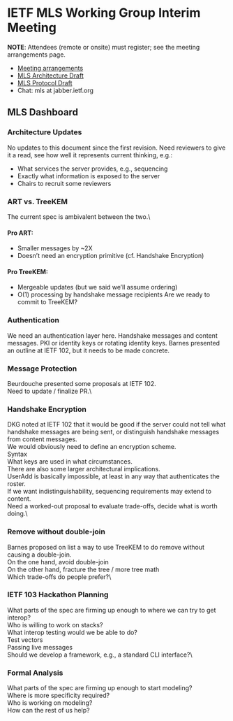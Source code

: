 # IETF MLS Working Group Interim Meeting

**NOTE**: Attendees (remote or onsite) must register; see the meeting arrangements page.

* [Meeting arrangements](https://github.com/quicwg/wg-materials/blob/master/interim-18-09/README.md)
* [MLS Architecture Draft](https://github.com/mlswg/mls-architecture)
* [MLS Protocol Draft](https://github.com/mlswg/mls-protocol)
* Chat: mls at jabber.ietf.org

## MLS Dashboard

### Architecture Updates
No updates to this document since the first revision. Need reviewers to give it a read, see how well it represents current thinking, e.g.:
* What services the server provides, e.g., sequencing
* Exactly what information is exposed to the server
* Chairs to recruit some reviewers

### ART vs. TreeKEM
The current spec is ambivalent between the two.\
#### Pro ART:
* Smaller messages by ~2X
* Doesn’t need an encryption primitive (cf. Handshake Encryption)
#### Pro TreeKEM:
* Mergeable updates (but we said we’ll assume ordering)
* O(1) processing by handshake message recipients
Are we ready to commit to TreeKEM?

### Authentication
We need an authentication layer here.
Handshake messages and content messages.
PKI or identity keys or rotating identity keys.
Barnes presented an outline at IETF 102, but it needs to be made concrete.

### Message Protection
Beurdouche presented some proposals at IETF 102.\
Need to update / finalize PR.\

### Handshake Encryption
DKG noted at IETF 102 that it would be good if the server could not tell what handshake messages are being sent, or distinguish handshake messages from content messages. \
We would obviously need to define an encryption scheme.\
Syntax\
What keys are used in what circumstances.\
There are also some larger architectural implications.\
UserAdd is basically impossible, at least in any way that authenticates the roster.\
If we want indistinguishability, sequencing requirements may extend to content.\
Need a worked-out proposal to evaluate trade-offs, decide what is worth doing.\

### Remove without double-join
Barnes proposed on list a way to use TreeKEM to do remove without causing a double-join.\
On the one hand, avoid double-join\
On the other hand, fracture the tree / more tree math\
Which trade-offs do people prefer?\

### IETF 103 Hackathon Planning
What parts of the spec are firming up enough to where we can try to get interop?\
Who is willing to work on stacks?\
What interop testing would we be able to do?\
Test vectors\
Passing live messages\
Should we develop a framework, e.g., a standard CLI interface?\

### Formal Analysis
What parts of the spec are firming up enough to start modeling?\
Where is more specificity required?\
Who is working on modeling?\
How can the rest of us help?
